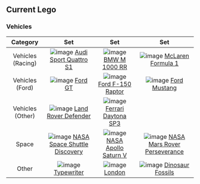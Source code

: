 ## Current Lego

### Vehicles

| Category | Set | Set | Set |
| :---: | :---: | :---: | :---: |
| Vehicles (Racing) | ![image](https://github.com/JakeSteam/Notes/assets/12380876/e681e83b-2691-4737-9a41-0e98a8d9122a) [Audi Sport Quattro S1](https://www.lego.com/en-gb/product/1985-audi-sport-quattro-s1-76897) | ![image](https://github.com/JakeSteam/Notes/assets/12380876/da735f14-d31d-4941-a792-2861a526dd03) [BMW M 1000 RR](https://www.lego.com/en-gb/product/bmw-m-1000-rr-42130) | ![image](https://github.com/JakeSteam/Notes/assets/12380876/1f4ba594-7cec-42f9-957a-62ddb0d9b213) [McLaren Formula 1](https://www.lego.com/en-gb/product/mclaren-formula-1-race-car-42141) |
| Vehicles (Ford) | ![image](https://github.com/JakeSteam/Notes/assets/12380876/7c6a2421-af39-4c11-a21a-8db43c97f92c) [Ford GT](https://www.lego.com/en-gb/product/2022-ford-gt-42154) | ![image](https://github.com/JakeSteam/Notes/assets/12380876/6d35da9c-2648-4777-9218-37e9c572c4f4) [Ford F-150 Raptor](https://www.lego.com/en-gb/product/ford-f-150-raptor-42126) | ![image](https://github.com/JakeSteam/Notes/assets/12380876/b76ff075-73ce-4d94-ab17-757ea4f994c0) [Ford Mustang](https://www.lego.com/en-gb/product/ford-mustang-10265) |
| Vehicles (Other) | ![image](https://github.com/JakeSteam/Notes/assets/12380876/fc409645-02d7-44a5-a691-253d343a030c) [Land Rover Defender](https://www.lego.com/en-gb/product/land-rover-defender-42110) | ![image](https://github.com/JakeSteam/Notes/assets/12380876/3266afdc-63b7-4788-a0c5-518cb5cde676) [Ferrari Daytona SP3](https://www.lego.com/en-gb/product/ferrari-daytona-sp3-42143) | |
| Space | ![image](https://github.com/JakeSteam/Notes/assets/12380876/05fdc55b-0ce5-4007-a96b-e4acc8f63cf6) [NASA Space Shuttle Discovery](https://www.lego.com/en-gb/product/nasa-space-shuttle-discovery-10283) | ![image](https://github.com/JakeSteam/Notes/assets/12380876/ab0edab5-f0ec-4acb-8c49-18adc7ad6cb1) [NASA Apollo Saturn V](https://www.lego.com/en-gb/product/lego-nasa-apollo-saturn-v-92176) | ![image](https://github.com/JakeSteam/Notes/assets/12380876/bcb25fa5-bebd-4524-bb50-c7999bbfe46e) [NASA Mars Rover Perseverance](https://www.lego.com/en-gb/product/nasa-mars-rover-perseverance-42158) |
| Other | ![image](https://github.com/JakeSteam/Notes/assets/12380876/088d70f3-51b6-4779-a0a2-fdbd5481c85b) [Typewriter](https://www.lego.com/en-gb/product/typewriter-21327) | ![image](https://github.com/JakeSteam/Notes/assets/12380876/ed164146-ba05-4463-a583-7016296c9d6c) [London](https://www.lego.com/en-gb/product/london-21034) | ![image](https://github.com/JakeSteam/Notes/assets/12380876/4732406b-90e4-4a6b-a022-84dca2f1a1d5) [Dinosaur Fossils](https://www.lego.com/en-gb/product/dinosaur-fossils-21320) |
